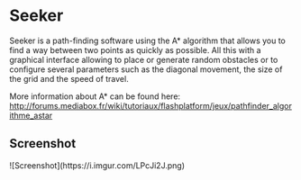 <h1>Seeker</h1>
Seeker is a path-finding software using the A* algorithm that allows you to find a way between two points as quickly as possible. All this with a graphical interface allowing to place or generate random obstacles or to configure several parameters such as the diagonal movement, the size of the grid and the speed of travel. 

More information about A* can be found here: 
http://forums.mediabox.fr/wiki/tutoriaux/flashplatform/jeux/pathfinder_algorithme_astar 

<h2>Screenshot</h2>
![Screenshot](https://i.imgur.com/LPcJi2J.png)
